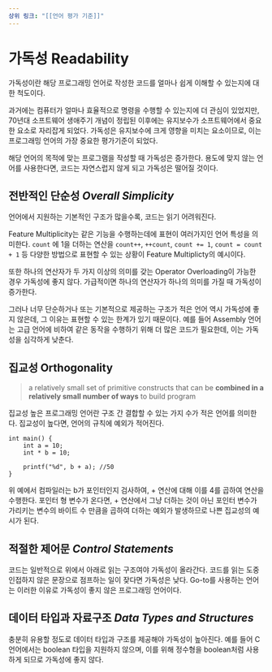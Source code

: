 ```yaml
---
상위 링크: "[[언어 평가 기준]]"
---
```

# 가독성 Readability
가독성이란 해당 프로그래밍 언어로 작성한 코드를 얼마나 쉽게 이해할 수 있는지에 대한 척도이다. 

과거에는 컴퓨터가 얼마나 효율적으로 명령을 수행할 수 있는지에 더 관심이 있었지만, 70년대 소프트웨어 생애주기 개념이 정립된 이후에는 유지보수가 소프트웨어에서 중요한 요소로 자리잡게 되었다. 가독성은 유지보수에 크게 영향을 미치는 요소이므로, 이는 프로그래밍 언어의 가장 중요한 평가기준이 되었다.

해당 언어의 목적에 맞는 프로그램을 작성할 때 가독성은 증가한다. 용도에 맞지 않는 언어를 사용한다면, 코드는 자연스럽지 않게 되고 가독성은 떨어질 것이다.

## 전반적인 단순성 _Overall Simplicity_

언어에서 지원하는 기본적인 구조가 많을수록, 코드는 읽기 어려워진다. 

Feature Multiplicity는 같은 기능을 수행하는데에 표현이 여러가지인 언어 특성을 의미한다. `count` 에 1을 더하는 연산을 `count++`, `++count`, `count += 1`, `count = count + 1` 등 다양한 방법으로 표현할 수 있는 상황이 Feature Multiplicty의 예시이다.

또한 하나의 연산자가 두 가지 이상의 의미를 갖는 Operator Overloading이 가능한 경우 가독성에 좋지 않다. 가급적이면 하나의 연산자가 하나의 의미를 가질 때 가독성이 증가한다.

그러나 너무 단순하거나 또는 기본적으로 제공하는 구조가 적은 언어 역시 가독성에 좋지 않은데, 그 이유는 표현할 수 있는 한계가 있기 때문이다. 예를 들어 Assembly 언어는 고급 언어에 비하여 같은 동작을 수행하기 위해 더 많은 코드가 필요한데, 이는 가독성을 심각하게 낮춘다.

## 집교성 Orthogonality

> a relatively small set of primitive constructs that can be **combined in a relatively small number of ways** to build program

집교성 높은 프로그래밍 언어란 구조 간 결합할 수 있는 가지 수가 적은 언어를 의미한다. 집교성이 높다면, 언어의 규칙에 예외가 적어진다.

```
int main() {
	int a = 10;
	int * b = 10;

	printf("%d", b + a); //50
}
```

위 예에서 컴파일러는 b가 포인터인지 검사하여, + 연산에 대해 이를 4를 곱하여 연산을 수행한다. 포인터 형 변수가 온다면, + 연산에서 그냥 더하는 것이 아닌 포인터 변수가 가리키는 변수의 바이트 수 만큼을 곱하여 더하는 예외가 발생하므로 나쁜 집교성의 예시가 된다.
    
## 적절한 제어문 _Control Statements_
코드는 일반적으로 위에서 아래로 읽는 구조여야 가독성이 올라간다. 코드를 읽는 도중 인접하지 않은 문장으로 점프하는 일이 잦다면 가독성은 낮다. Go-to를 사용하는 언어는 이러한 이유로 가독성이 좋지 않은 프로그래밍 언어이다.

## 데이터 타입과 자료구조 _Data Types and Structures_
충분히 유용할 정도로 데이터 타입과 구조를 제공해야 가독성이 높아진다. 예를 들어 C 언어에서는 boolean 타입을 지원하지 않으며, 이를 위해 정수형을 boolean처럼 사용하게 되므로 가독성에 좋지 않다.

